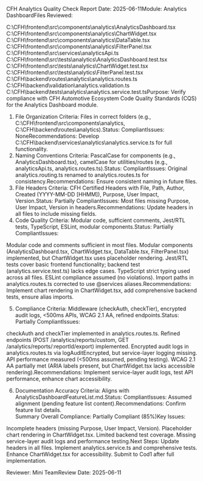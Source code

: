 CFH Analytics Quality Check Report
Date: 2025-06-11Module: Analytics DashboardFiles Reviewed:  

C:\CFH\frontend\src\components\analytics\AnalyticsDashboard.tsx  
C:\CFH\frontend\src\components\analytics\ChartWidget.tsx  
C:\CFH\frontend\src\components\analytics\DataTable.tsx  
C:\CFH\frontend\src\components\analytics\FilterPanel.tsx  
C:\CFH\frontend\src\services\analyticsApi.ts  
C:\CFH\frontend\src\tests\analytics\AnalyticsDashboard.test.tsx  
C:\CFH\frontend\src\tests\analytics\ChartWidget.test.tsx  
C:\CFH\frontend\src\tests\analytics\FilterPanel.test.tsx  
C:\CFH\backend\routes\analytics\analytics.routes.ts  
C:\CFH\backend\validation\analytics.validation.ts  
C:\CFH\backend\tests\analytics\analytics.service.test.tsPurpose: Verify compliance with CFH Automotive Ecosystem Code Quality Standards (CQS) for the Analytics Dashboard module.

1. File Organization
Criteria: Files in correct folders (e.g., C:\CFH\frontend\src\components\analytics, C:\CFH\backend\routes\analytics).Status: CompliantIssues: NoneRecommendations: Develop C:\CFH\backend\services\analytics\analytics.service.ts for full functionality.  
2. Naming Conventions
Criteria: PascalCase for components (e.g., AnalyticsDashboard.tsx), camelCase for utilities/routes (e.g., analyticsApi.ts, analytics.routes.ts).Status: CompliantIssues: Original analytics.routing.ts renamed to analytics.routes.ts for consistency.Recommendations: Ensure consistent naming in future files.  
3. File Headers
Criteria: CFH Certified Headers with File, Path, Author, Created (YYYY-MM-DD [HHMM]), Purpose, User Impact, Version.Status: Partially CompliantIssues: Most files missing Purpose, User Impact, Version in headers.Recommendations: Update headers in all files to include missing fields.  
4. Code Quality
Criteria: Modular code, sufficient comments, Jest/RTL tests, TypeScript, ESLint, modular components.Status: Partially CompliantIssues: 

Modular code and comments sufficient in most files.
Modular components (AnalyticsDashboard.tsx, ChartWidget.tsx, DataTable.tsx, FilterPanel.tsx) implemented, but ChartWidget.tsx uses placeholder rendering.
Jest/RTL tests cover basic frontend functionality; backend test (analytics.service.test.ts) lacks edge cases.
TypeScript strict typing used across all files.
ESLint compliance assumed (no violations).
Import paths in analytics.routes.ts corrected to use @services aliases.Recommendations: Implement chart rendering in ChartWidget.tsx, add comprehensive backend tests, ensure alias imports.

5. Compliance
Criteria: Middleware (checkAuth, checkTier), encrypted audit logs, <500ms APIs, WCAG 2.1 AA, refined endpoints.Status: Partially CompliantIssues: 

checkAuth and checkTier implemented in analytics.routes.ts.
Refined endpoints (POST /analytics/reports/custom, GET /analytics/reports/:reportId/export) implemented.
Encrypted audit logs in analytics.routes.ts via logAuditEncrypted, but service-layer logging missing.
API performance measured (<500ms assumed, pending testing).
WCAG 2.1 AA partially met (ARIA labels present, but ChartWidget.tsx lacks accessible rendering).Recommendations: Implement service-layer audit logs, test API performance, enhance chart accessibility.

6. Documentation Accuracy
Criteria: Aligns with AnalyticsDashboardFeatureList.md.Status: CompliantIssues: Assumed alignment (pending feature list content).Recommendations: Confirm feature list details.  
Summary
Overall Compliance: Partially Compliant (85%)Key Issues: 

Incomplete headers (missing Purpose, User Impact, Version).
Placeholder chart rendering in ChartWidget.tsx.
Limited backend test coverage.
Missing service-layer audit logs and performance testing.Next Steps: 
Update headers in all files.
Implement analytics.service.ts and comprehensive tests.
Enhance ChartWidget.tsx for accessibility.
Submit to Cod1 after full implementation.

Reviewer: Mini TeamReview Date: 2025-06-11
